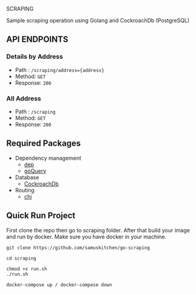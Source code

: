 SCRAPING

Sample scraping operation using Golang and CockroachDb (PostgreSQL)


## API ENDPOINTS

### Details by Address
- Path : `/scraping/address={address}`
- Method: `GET`
- Response: `200`

### All Address
- Path : `/scraping`
- Method: `GET`
- Response: `200`

## Required Packages
- Dependency management
    * [dep](https://github.com/golang/dep)
    * [goQuery](https://github.com/PuerkitoBio/goquery)
- Database
    * [CockroachDb](https://github.com/lib/pq)
- Routing
    * [chi](https://github.com/go-chi/chi)
    
## Quick Run Project
First clone the repo then go to scraping folder. After that build your image and run by docker. Make sure you have docker in your machine. 

```
git clone https://github.com/samuskitchen/go-scraping

cd scraping

chmod +x run.sh
./run.sh

docker-compose up / docker-compose down